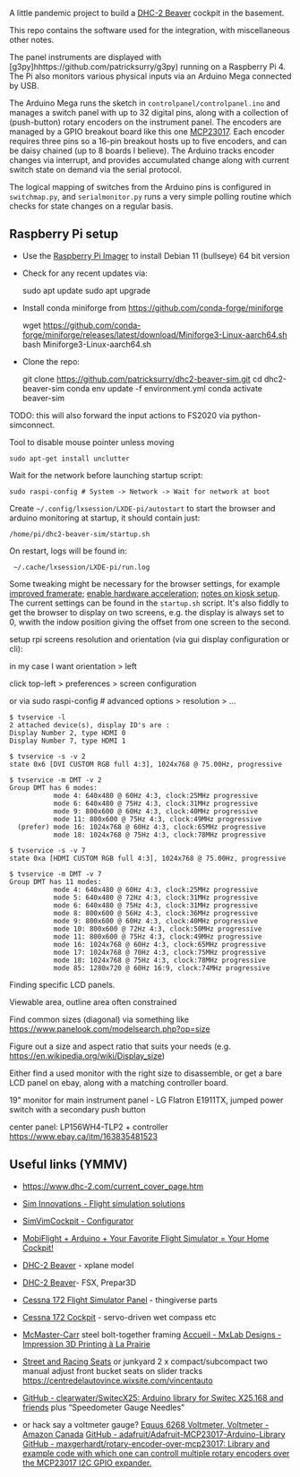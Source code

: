 A little pandemic project to build a
[DHC-2 Beaver](https://en.wikipedia.org/wiki/De_Havilland_Canada_DHC-2_Beaver)
cockpit in the basement.


This repo contains the software used for the integration, with miscellaneous other notes.

The panel instruments are displayed with [g3py]hhttps://github.com/patricksurry/g3py)
running on a Raspberry Pi 4.  The Pi also monitors various physical inputs
via an Arduino Mega connected by USB.

The Arduino Mega runs the sketch in `controlpanel/controlpanel.ino`
and manages a switch panel with up to 32 digital pins,
along with a collection of (push-button) rotary encoders on the instrument panel.
The encoders are managed by a GPIO breakout board like this one
[MCP23017](https://www.amazon.ca/Waveshare-MCP23017-Expansion-Interface-Expands/dp/B07P2H1NZG/ref=pd_lpo_147_t_2/142-1911766-2859153).
Each encoder requires three pins so a 16-pin breakout
hosts up to five encoders, and can be daisy chained (up to 8 boards I believe).
The Arduino tracks encoder changes via interrupt,
and provides accumulated change along with current switch state on demand via the serial protocol.

The logical mapping of switches from the Arduino pins is configured in `switchmap.py`,
and `serialmonitor.py` runs a very simple polling routine which checks for state changes
on a regular basis.


Raspberry Pi setup
---

- Use the [Raspberry Pi Imager](https://www.raspberrypi.com/software/) to install Debian 11 (bullseye) 64 bit version

- Check for any recent updates via:

    sudo apt update
    sudo apt upgrade

- Install conda miniforge from https://github.com/conda-forge/miniforge

    wget https://github.com/conda-forge/miniforge/releases/latest/download/Miniforge3-Linux-aarch64.sh
    bash Miniforge3-Linux-aarch64.sh

- Clone the repo:

    git clone https://github.com/patricksurry/dhc2-beaver-sim.git
    cd dhc2-beaver-sim
    conda env update -f environment.yml
    conda activate beaver-sim





TODO: this will also forward the input actions to FS2020 via python-simconnect.





Tool to disable mouse pointer unless moving

    sudo apt-get install unclutter

Wait for the network before launching startup script:

    sudo raspi-config # System -> Network -> Wait for network at boot

Create `~/.config/lxsession/LXDE-pi/autostart` to start the browser and
arduino monitoring at startup, it should contain just:

    /home/pi/dhc2-beaver-sim/startup.sh

On restart, logs will be found in:

     ~/.cache/lxsession/LXDE-pi/run.log



Some tweaking might be necessary for the browser settings, for example
[improved framerate](https://raspberrypi.stackexchange.com/questions/111642/raspberry-pi-4-framerate-drop-with-video-on-chromium-browser);
[enable hardware acceleration](https://www.linuxuprising.com/2021/04/how-to-enable-hardware-acceleration-in.html);
[notes on kiosk setup](https://reelyactive.github.io/diy/pi-kiosk/
).
The current settings can be found in the `startup.sh` script.
It's also fiddly to get the browser to display on two screens,
e.g. the display is always set to 0, wwith the indow position giving the
offset from one screen to the second.



setup rpi screens resolution and orientation (via gui display configuration or cli):

in my case I want orientation > left



click top-left > preferences > screen configuration

or via sudo raspi-config # advanced options > resolution > ...

    $ tvservice -l
    2 attached device(s), display ID's are :
    Display Number 2, type HDMI 0
    Display Number 7, type HDMI 1

    $ tvservice -s -v 2
    state 0x6 [DVI CUSTOM RGB full 4:3], 1024x768 @ 75.00Hz, progressive

    $ tvservice -m DMT -v 2
    Group DMT has 6 modes:
               mode 4: 640x480 @ 60Hz 4:3, clock:25MHz progressive
               mode 6: 640x480 @ 75Hz 4:3, clock:31MHz progressive
               mode 9: 800x600 @ 60Hz 4:3, clock:40MHz progressive
               mode 11: 800x600 @ 75Hz 4:3, clock:49MHz progressive
      (prefer) mode 16: 1024x768 @ 60Hz 4:3, clock:65MHz progressive
               mode 18: 1024x768 @ 75Hz 4:3, clock:78MHz progressive

    $ tvservice -s -v 7
    state 0xa [HDMI CUSTOM RGB full 4:3], 1024x768 @ 75.00Hz, progressive

    $ tvservice -m DMT -v 7
    Group DMT has 11 modes:
               mode 4: 640x480 @ 60Hz 4:3, clock:25MHz progressive
               mode 5: 640x480 @ 72Hz 4:3, clock:31MHz progressive
               mode 6: 640x480 @ 75Hz 4:3, clock:31MHz progressive
               mode 8: 800x600 @ 56Hz 4:3, clock:36MHz progressive
               mode 9: 800x600 @ 60Hz 4:3, clock:40MHz progressive
               mode 10: 800x600 @ 72Hz 4:3, clock:50MHz progressive
               mode 11: 800x600 @ 75Hz 4:3, clock:49MHz progressive
               mode 16: 1024x768 @ 60Hz 4:3, clock:65MHz progressive
               mode 17: 1024x768 @ 70Hz 4:3, clock:75MHz progressive
               mode 18: 1024x768 @ 75Hz 4:3, clock:78MHz progressive
               mode 85: 1280x720 @ 60Hz 16:9, clock:74MHz progressive



Finding specific LCD panels.

Viewable area, outline area often constrained

Find common sizes (diagonal) via something like https://www.panelook.com/modelsearch.php?op=size

Figure out a size and aspect ratio that suits your needs (e.g. https://en.wikipedia.org/wiki/Display_size)

Either find a used monitor with the right size to disassemble,
or get a bare LCD panel on ebay, along with a matching controller board.

19" monitor for main instrument panel - LG Flatron E1911TX, jumped power switch with a secondary push button


center panel:  LP156WH4-TLP2  + controller https://www.ebay.ca/itm/163835481523


Useful links (YMMV)
---

- https://www.dhc-2.com/current_cover_page.htm

- [Sim Innovations - Flight simulation solutions](https://siminnovations.com/)
- [SimVimCockpit - Configurator](https://simvim.com/)
- [MobiFlight + Arduino + Your Favorite Flight Simulator = Your Home Cockpit!](https://www.mobiflight.com/en/index.html)
- [DHC-2 Beaver](https://store.x-plane.org/DHC-2-Beaver_p_395.html) - xplane model
- [DHC-2 Beaver](https://milviz.com/flight/products/DHC2/)- FSX, Prepar3D
- [Cessna 172 Flight Simulator Panel](https://cessna172sim.allanglen.com/) - thingiverse parts
- [Cessna 172 Cockpit](https://flyingforfun.weebly.com/cessna-172-cockpit.html/) - servo-driven wet compass etc
- [McMaster-Carr](https://www.mcmaster.com/telescoping-tubing/steel-bolt-together-framing-and-fittings/) steel bolt-together framing
[Accueil - MxLab Designs - Impression 3D Printing à La Prairie](https://www.mxlabdesigns.ca/)
- [Street and Racing Seats](http://www.performance-world.com/Street-and-Racing-Seats-s/1872.htm) or junkyard 2 x compact/subcompact two manual adjust front bucket seats on slider tracks https://centredelautovince.wixsite.com/vincentauto
- [GitHub - clearwater/SwitecX25: Arduino library for Switec X25.168 and friends](https://github.com/clearwater/SwitecX25)  plus “Speedometer Gauge Needles”
- or hack say a voltmeter gauge? [Equus 6268 Voltmeter, Voltmeter - Amazon Canada](https://www.amazon.ca/Equus-6268-Voltmeter/dp/B000EVU8YS/ref=sr_1_1?dchild=1&keywords=Equus+6268&qid=1617119590&s=automotive&sr=1-1)
[GitHub - adafruit/Adafruit-MCP23017-Arduino-Library](https://github.com/adafruit/Adafruit-MCP23017-Arduino-Library/)
[GitHub - maxgerhardt/rotary-encoder-over-mcp23017: Library and example code with which one can controll multiple rotary encoders over the MCP23017 I2C GPIO expander.](https://github.com/maxgerhardt/rotary-encoder-over-mcp23017)
